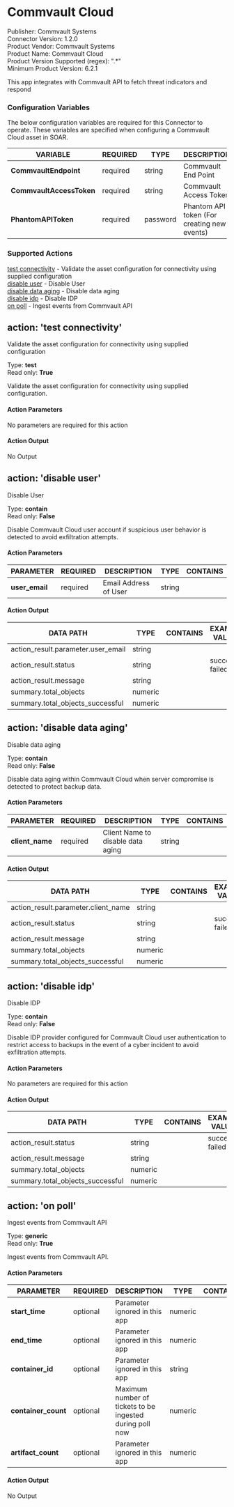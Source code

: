 [comment]: # "Auto-generated SOAR connector documentation"
# Commvault Cloud

Publisher: Commvault Systems  
Connector Version: 1.2.0  
Product Vendor: Commvault Systems  
Product Name: Commvault Cloud  
Product Version Supported (regex): ".\*"  
Minimum Product Version: 6.2.1  

This app integrates with Commvault API to fetch threat indicators and respond

### Configuration Variables
The below configuration variables are required for this Connector to operate.  These variables are specified when configuring a Commvault Cloud asset in SOAR.

VARIABLE | REQUIRED | TYPE | DESCRIPTION
-------- | -------- | ---- | -----------
**CommvaultEndpoint** |  required  | string | Commvault End Point
**CommvaultAccessToken** |  required  | string | Commvault Access Token
**PhantomAPIToken** |  required  | password | Phantom API token (For creating new events)

### Supported Actions  
[test connectivity](#action-test-connectivity) - Validate the asset configuration for connectivity using supplied configuration  
[disable user](#action-disable-user) - Disable User  
[disable data aging](#action-disable-data-aging) - Disable data aging  
[disable idp](#action-disable-idp) - Disable IDP  
[on poll](#action-on-poll) - Ingest events from Commvault API  

## action: 'test connectivity'
Validate the asset configuration for connectivity using supplied configuration

Type: **test**  
Read only: **True**

Validate the asset configuration for connectivity using supplied configuration.

#### Action Parameters
No parameters are required for this action

#### Action Output
No Output  

## action: 'disable user'
Disable User

Type: **contain**  
Read only: **False**

Disable Commvault Cloud user account if suspicious user behavior is detected to avoid exfiltration attempts.

#### Action Parameters
PARAMETER | REQUIRED | DESCRIPTION | TYPE | CONTAINS
--------- | -------- | ----------- | ---- | --------
**user_email** |  required  | Email Address of User | string | 

#### Action Output
DATA PATH | TYPE | CONTAINS | EXAMPLE VALUES
--------- | ---- | -------- | --------------
action_result.parameter.user_email | string |  |  
action_result.status | string |  |   success  failed 
action_result.message | string |  |  
summary.total_objects | numeric |  |  
summary.total_objects_successful | numeric |  |    

## action: 'disable data aging'
Disable data aging

Type: **contain**  
Read only: **False**

Disable data aging within Commvault Cloud when server compromise is detected to protect backup data.

#### Action Parameters
PARAMETER | REQUIRED | DESCRIPTION | TYPE | CONTAINS
--------- | -------- | ----------- | ---- | --------
**client_name** |  required  | Client Name to disable data aging | string | 

#### Action Output
DATA PATH | TYPE | CONTAINS | EXAMPLE VALUES
--------- | ---- | -------- | --------------
action_result.parameter.client_name | string |  |  
action_result.status | string |  |   success  failed 
action_result.message | string |  |  
summary.total_objects | numeric |  |  
summary.total_objects_successful | numeric |  |    

## action: 'disable idp'
Disable IDP

Type: **contain**  
Read only: **False**

Disable IDP provider configured for Commvault Cloud user authentication to restrict access to backups in the event of a cyber incident to avoid exfiltration attempts.

#### Action Parameters
No parameters are required for this action

#### Action Output
DATA PATH | TYPE | CONTAINS | EXAMPLE VALUES
--------- | ---- | -------- | --------------
action_result.status | string |  |   success  failed 
action_result.message | string |  |  
summary.total_objects | numeric |  |  
summary.total_objects_successful | numeric |  |    

## action: 'on poll'
Ingest events from Commvault API

Type: **generic**  
Read only: **True**

Ingest events from Commvault API.

#### Action Parameters
PARAMETER | REQUIRED | DESCRIPTION | TYPE | CONTAINS
--------- | -------- | ----------- | ---- | --------
**start_time** |  optional  | Parameter ignored in this app | numeric | 
**end_time** |  optional  | Parameter ignored in this app | numeric | 
**container_id** |  optional  | Parameter ignored in this app | string | 
**container_count** |  optional  | Maximum number of tickets to be ingested during poll now | numeric | 
**artifact_count** |  optional  | Parameter ignored in this app | numeric | 

#### Action Output
No Output
